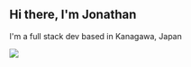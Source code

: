 ## Hi there, I'm Jonathan

I'm a full stack dev based in Kanagawa, Japan

<img src="https://github-readme-stats.vercel.app/api/top-langs/?username=Jon-Cactus"/>
<!--
**Jon-Cactus/Jon-Cactus** is a ✨ _special_ ✨ repository because its `README.md` (this file) appears on your GitHub profile.

Here are some ideas to get you started:

- 🔭 I’m currently working on ...
- 🌱 I’m currently learning ...
- 💬 Ask me about ...
- 📫 How to reach me: 
-->
